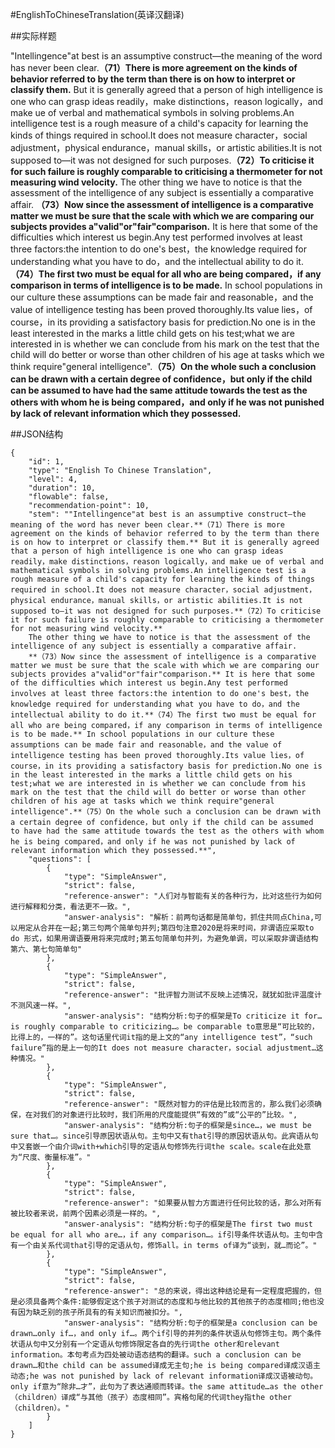 #EnglishToChineseTranslation(英译汉翻译)

##实际样题

"Intellingence"at best is an assumptive construct—the meaning of the word has never been clear.**（71）There is more agreement on the kinds of behavior referred to by the term than there is on how to interpret or classify them.** But it is generally agreed that a person of high intelligence is one who can grasp ideas readily，make distinctions，reason logically，and make ue of verbal and mathematical symbols in solving problems.An intelligence test is a rough measure of a child's capacity for learning the kinds of things required in school.It does not measure character，social adjustment，physical endurance，manual skills，or artistic abilities.It is not supposed to—it was not designed for such purposes.**（72）To criticise it for such failure is roughly comparable to criticising a thermometer for not measuring wind velocity.**
The other thing we have to notice is that the assessment of the intelligence of any subject is essentially a comparative affair.
**（73）Now since the assessment of intelligence is a comparative matter we must be sure that the scale with which we are comparing our subjects provides a"valid"or"fair"comparison.** It is here that some of the difficulties which interest us begin.Any test performed involves at least three factors:the intention to do one's best，the knowledge required for understanding what you have to do，and the intellectual ability to do it.**（74）The first two must be equal for all who are being compared，if any comparison in terms of intelligence is to be made.** In school populations in our culture these assumptions can be made fair and reasonable，and the value of intelligence testing has been proved thoroughly.Its value lies，of course，in its providing a satisfactory basis for prediction.No one is in the least interested in the marks a little child gets on his test;what we are interested in is whether we can conclude from his mark on the test that the child will do better or worse than other children of his age at tasks which we think require"general intelligence".**（75）On the whole such a conclusion can be drawn with a certain degree of confidence，but only if the child can be assumed to have had the same attitude towards the test as the others with whom he is being compared，and only if he was not punished by lack of relevant information which they possessed.**

##JSON结构

	{
		"id": 1,						
		"type": "English To Chinese Translation",			
		"level": 4,						
		"duration": 10,					
		"flowable": false,				
		"recommendation-point": 10,		
		"stem": ""Intellingence"at best is an assumptive construct—the meaning of the word has never been clear.**（71）There is more agreement on the kinds of behavior referred to by the term than there is on how to interpret or classify them.** But it is generally agreed that a person of high intelligence is one who can grasp ideas readily，make distinctions，reason logically，and make ue of verbal and mathematical symbols in solving problems.An intelligence test is a rough measure of a child's capacity for learning the kinds of things required in school.It does not measure character，social adjustment，physical endurance，manual skills，or artistic abilities.It is not supposed to—it was not designed for such purposes.**（72）To criticise it for such failure is roughly comparable to criticising a thermometer for not measuring wind velocity.**
		The other thing we have to notice is that the assessment of the intelligence of any subject is essentially a comparative affair.
		**（73）Now since the assessment of intelligence is a comparative matter we must be sure that the scale with which we are comparing our subjects provides a"valid"or"fair"comparison.** It is here that some of the difficulties which interest us begin.Any test performed involves at least three factors:the intention to do one's best，the knowledge required for understanding what you have to do，and the intellectual ability to do it.**（74）The first two must be equal for all who are being compared，if any comparison in terms of intelligence is to be made.** In school populations in our culture these assumptions can be made fair and reasonable，and the value of intelligence testing has been proved thoroughly.Its value lies，of course，in its providing a satisfactory basis for prediction.No one is in the least interested in the marks a little child gets on his test;what we are interested in is whether we can conclude from his mark on the test that the child will do better or worse than other children of his age at tasks which we think require"general intelligence".**（75）On the whole such a conclusion can be drawn with a certain degree of confidence，but only if the child can be assumed to have had the same attitude towards the test as the others with whom he is being compared，and only if he was not punished by lack of relevant information which they possessed.**",
		"questions": [			
			{
				"type": "SimpleAnswer",			
				"strict": false,
				"reference-answer": "人们对与智能有关的各种行为，比对这些行为如何进行解释和分类，看法更不一致。",		
				"answer-analysis": "解析：前两句话都是简单句，抓住共同点China,可以用定从合并在一起;第三句两个简单句并列;第四句注意2020是将来时间，非谓语应采取to do 形式，如果用谓语要用将来完成时;第五句简单句并列，为避免单调，可以采取非谓语结构第六、第七句简单句"	
			},
			{
				"type": "SimpleAnswer",			
				"strict": false,
				"reference-answer": "批评智力测试不反映上述情况，就犹如批评温度计不测风速一样。",		
				"answer-analysis": "结构分析:句子的框架是To criticize it for…is roughly comparable to criticizing…。be comparable to意思是“可比较的，比得上的，一样的”。这句话里代词it指的是上文的“any intelligence test”，“such failure”指的是上一句的It does not measure character，social adjustment…这种情况。"	
			},
			{
				"type": "SimpleAnswer",			
				"strict": false,
				"reference-answer": "既然对智力的评估是比较而言的，那么我们必须确保，在对我们的对象进行比较时，我们所用的尺度能提供“有效的”或“公平的”比较。",		
				"answer-analysis": "结构分析:句子的框架是since…，we must be sure that…。since引导原因状语从句。主句中又有that引导的原因状语从句。此宾语从句中又套嵌一个由介词with+which引导的定语从句修饰先行词the scale。scale在此处意为“尺度、衡量标准”。"	
			},
			{
				"type": "SimpleAnswer",			
				"strict": false,
				"reference-answer": "如果要从智力方面进行任何比较的话，那么对所有被比较者来说，前两个因素必须是一样的。",		
				"answer-analysis": "结构分析:句子的框架是The first two must be equal for all who are…，if any comparison…。if引导条件状语从句。主句中含有一个由关系代词that引导的定语从句，修饰all。in terms of译为“谈到，就…而论”。"	
			},
			{
				"type": "SimpleAnswer",			
				"strict": false,
				"reference-answer": "总的来说，得出这种结论是有一定程度把握的，但是必须具备两个条件:能够假定这个孩子对测试的态度和与他比较的其他孩子的态度相同;他也没有因为缺乏别的孩子所具有的有关知识而被扣分。",		
				"answer-analysis": "结构分析:句子的框架是a conclusion can be drawn…only if…，and only if…。两个if引导的并列的条件状语从句修饰主句。两个条件状语从句中又分别有一个定语从句修饰限定各自的先行词the other和relevant information。本句考点为四处被动语态结构的翻译。such a conclusion can be drawn…和the child can be assumed译成无主句;he is being compared译成汉语主动态;he was not punished by lack of relevant information译成汉语被动句。only if意为“除非…才”，此句为了表达通顺而转译。the same attitude…as the other（children）译成“与其他（孩子）态度相同”。宾格句尾的代词they指the other（children）。"	
			}
		]
	}